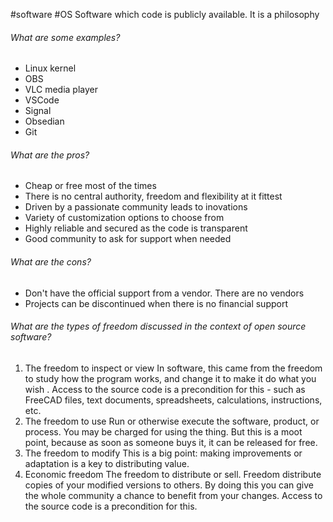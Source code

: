 #software #OS
Software which code is publicly available. It is a philosophy

###### What are some examples?
- Linux kernel
- OBS
- VLC media player
- VSCode
- Signal
- Obsedian
- Git

###### What are the pros?
- Cheap or free most of the times
- There is no central authority, freedom and flexibility at it fittest 
- Driven by a passionate community leads to inovations
- Variety of customization options to choose from 
- Highly reliable and secured as the code is transparent 
- Good community to ask for support when needed
 
###### What are the cons?
- Don't have the official support from a vendor. There are no vendors
- Projects can be discontinued when there is no financial support

###### What are the types of freedom discussed in the context of open source software?
1. The freedom to inspect or view
		 In software, this came from the freedom to study how the program works, and change it to make it do what you wish . Access to the source code is a precondition for this - such as FreeCAD files, text documents, spreadsheets, calculations, instructions, etc.
2. The freedom to use
		Run or otherwise execute the software, product, or process. You may be charged for using the thing. But this is a moot point, because as soon as someone buys it, it can be released for free. 
3. The freedom to modify
		This is a big point: making improvements or adaptation is a key to distributing value.
4. Economic freedom
		The freedom to distribute or sell. Freedom distribute copies of your modified versions to others. By doing this you can give the whole community a chance to benefit from your changes. Access to the source code is a precondition for this.
